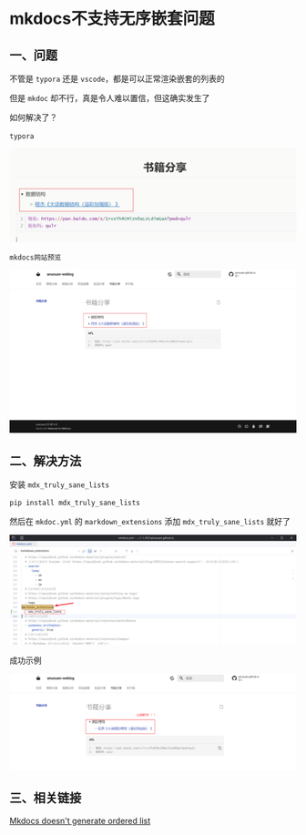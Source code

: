 # mkdocs不支持无序嵌套问题

## 一、问题

不管是 `typora` 还是 `vscode`，都是可以正常渲染嵌套的列表的

但是 `mkdoc` 却不行，真是令人难以置信，但这确实发生了

如何解决了？

`typora`

![image-20240229160449888](2-mkdocs%E4%B8%8D%E6%94%AF%E6%8C%81%E6%97%A0%E5%BA%8F%E5%B5%8C%E5%A5%97%E9%97%AE%E9%A2%98.assets/image-20240229160449888.png)

`mkdocs网站预览`

![image-20240229160537271](2-mkdocs%E4%B8%8D%E6%94%AF%E6%8C%81%E6%97%A0%E5%BA%8F%E5%B5%8C%E5%A5%97%E9%97%AE%E9%A2%98.assets/image-20240229160537271.png)

## 二、解决方法

安装 `mdx_truly_sane_lists` 

```bash
pip install mdx_truly_sane_lists
```

然后在 `mkdoc.yml` 的 `markdown_extensions` 添加 `mdx_truly_sane_lists` 就好了

![image-20240229160819853](2-mkdocs%E4%B8%8D%E6%94%AF%E6%8C%81%E6%97%A0%E5%BA%8F%E5%B5%8C%E5%A5%97%E9%97%AE%E9%A2%98.assets/image-20240229160819853.png)

成功示例

![image-20240229161039873](2-mkdocs%E4%B8%8D%E6%94%AF%E6%8C%81%E6%97%A0%E5%BA%8F%E5%B5%8C%E5%A5%97%E9%97%AE%E9%A2%98.assets/image-20240229161039873.png)

## 三、相关链接

 [Mkdocs doesn't generate ordered list](https://link.segmentfault.com/?enc=PoqMCOMH2TmJDYVIFRsrJQ%3D%3D.hR7uo88xNNTYsHP0ID1PtFTFFjlRB11UqG4r3utfqECkum9EXR4pQqPunMqryXHfVbteKXq6rAvHTT0ir3Tx0x53WLTw772ZPqBONLUlSVh7M7x5vNkn0eqQPaCO0x%2B9)
